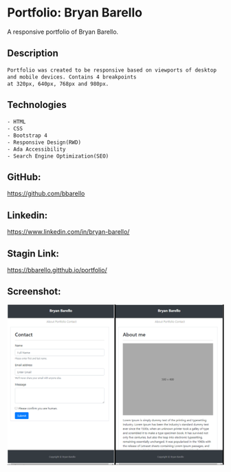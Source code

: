 # Portfolio: Bryan Barello

A responsive portfolio of Bryan Barello.

## Description

```
Portfolio was created to be responsive based on viewports of desktop and mobile devices. Contains 4 breakpoints 
at 320px, 640px, 768px and 980px. 

```

## Technologies

```
- HTML
- CSS
- Bootstrap 4
- Responsive Design(RWD)
- Ada Accessibility
- Search Engine Optimization(SEO)

```
## GitHub:
https://github.com/bbarello

## Linkedin:
https://www.linkedin.com/in/bryan-barello/

##  Stagin Link:
https://bbarello.gitthub.io/portfolio/



## Screenshot:

![Responsive](portfolio1.png)


